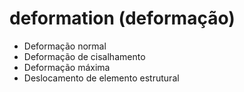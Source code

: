 # deformation (deformação)
- Deformação normal
- Deformação de cisalhamento
- Deformação máxima
- Deslocamento de elemento estrutural